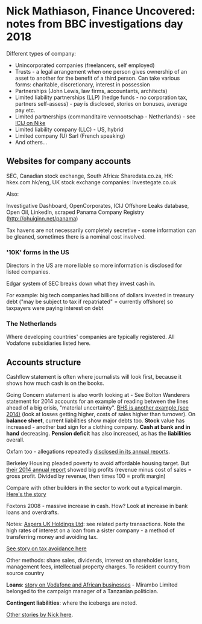 # Nick Mathiason, Finance Uncovered: notes from BBC investigations day 2018

Different types of company:

* Unincorporated companies (freelancers, self employed)
* Trusts - a legal arrangement when one person gives ownership of an asset to another for the benefit of a third person. Can take various forms: charitable, discretionary, interest in possession
* Partnerships (John Lewis, law firms, accountants, architects)
* Limited liability partnerships (LLP) (hedge funds - no corporation tax, partners self-assess) - pay is disclosed, stories on bonuses, average pay etc.
* Limited partnerships (commanditaire vennootschap - Netherlands) - see [ICIJ on Nike](https://www.icij.org/investigations/paradise-papers/swoosh-owner-nike-stays-ahead-of-the-regulator-icij/)
* Limited liability company (LLC) - US, hybrid
* Limited company (U) Sarl (French speaking)
* And others...

## Websites for company accounts

SEC, Canadian stock exchange, South Africa: Sharedata.co.za, HK: hkex.com.hk/eng, UK stock exchange companies: Investegate.co.uk

Also:

Investigative Dashboard, OpenCorporates, ICIJ Offshore Leaks database, Open Oil, LinkedIn, scraped Panama Company Registry (http://ohuiginn.net/panama)

Tax havens are not necessarily completely secretive - some information can be gleaned, sometimes there is a nominal cost involved.

### '10K' forms in the US

Directors in the US are more liable so more information is disclosed for listed companies.

Edgar system of SEC breaks down what they invest cash in.

For example: big tech companies had billions of dollars invested in treasury debt ("may be subject to tax if repatriated" = currently offshore) so taxpayers were paying interest on debt

### The Netherlands

Where developing countries' companies are typically registered. All Vodafone subsidiaries listed here.

## Accounts structure

Cashflow statement is often where journalists will look first, because it shows how much cash is on the books.

Going Concern statement is also worth looking at - See Bolton Wanderers statement for 2014 accounts for an example of reading between the lines ahead of a big crisis, "material uncertainty". [BHS is another example (see 2014)](https://beta.companieshouse.gov.uk/company/03858895/filing-history) (look at losses getting higher, costs of sales higher than turnover). On **balance sheet**, current liabilities show major debts too. **Stock** value has increased - another bad sign for a clothing company. **Cash at bank and in hand** decreasing. **Pension deficit** has also increased, as has the **liabilities** overall.

Oxfam too - allegations repeatedly [disclosed in its annual reports](http://www.oxfamannualreview.org.uk/wp-content/uploads/2017/11/oxfam-annual-report-2016-17-v2.pdf).

Berkeley Housing pleaded poverty to avoid affordable housing target. But [their 2014 annual report](https://www.berkeleygroup.co.uk/media/pdf/0/l/berkeley-annual-report-2014.pdf) showed big profits (revenue minus cost of sales = gross profit. Divided by revenue, then times 100 = profit margin)

Compare with other builders in the sector to work out a typical margin. [Here's the story](https://www.thebureauinvestigates.com/stories/2016-11-27/builders-make-billions-as-housing-crisis-escalates)

Foxtons 2008 - massive increase in cash. How? Look at increase in bank loans and overdrafts.

Notes: [Aspers UK Holdings Ltd](https://beta.companieshouse.gov.uk/company/07262042/filing-history): see related party transactions. Note the high rates of interest on a loan from a sister company - a method of transferring money and avoiding tax.

[See story on tax avoidance here](https://www.thebureauinvestigates.com/stories/2016-05-11/the-house-always-wins-casino-giants-see-tax-savings-result-from-new-system-of-roulette-wheels)

Other methods: share sales, dividends, interest on shareholder loans, management fees, intellectual property charges. To resident country from source country

**Loans**: [story on Vodafone and African businesses](https://www.theguardian.com/world/2017/nov/12/vodafone-wealthy-elites-mobile-phones-africa) - Mirambo Limited belonged to the campaign manager of a Tanzanian politician.

**Contingent liabilities**: where the icebergs are noted.

[Other stories by Nick here](https://www.thebureauinvestigates.com/profile/nickmathiason).

